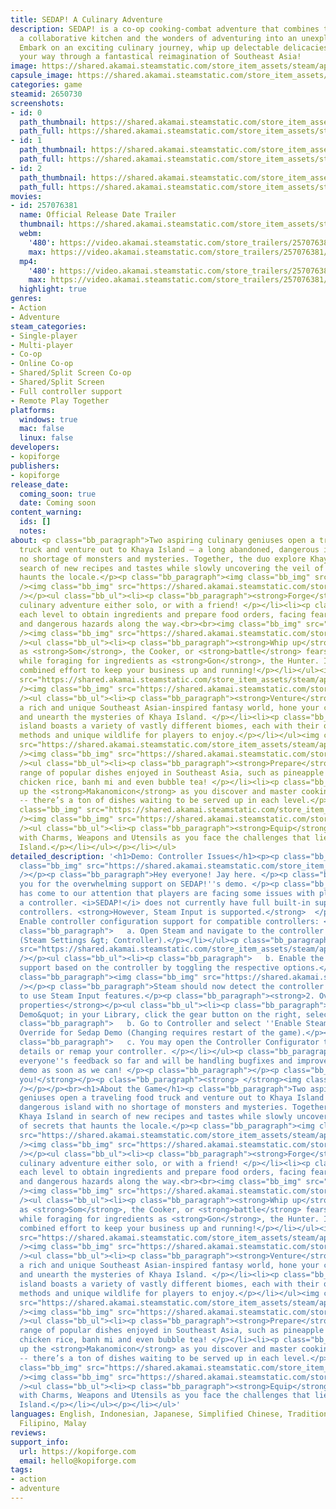 ```yaml
---
title: SEDAP! A Culinary Adventure
description: SEDAP! is a co-op cooking-combat adventure that combines the chaos of
  a collaborative kitchen and the wonders of adventuring into an unexplored world.
  Embark on an exciting culinary journey, whip up delectable delicacies, and serve
  your way through a fantastical reimagination of Southeast Asia!
image: https://shared.akamai.steamstatic.com/store_item_assets/steam/apps/2650730/header.jpg?t=1732524677
capsule_image: https://shared.akamai.steamstatic.com/store_item_assets/steam/apps/2650730/d5b91609837eabf94c6f55ee299b6c809ebf23da/capsule_231x87.jpg?t=1732524677
categories: game
steamid: 2650730
screenshots:
- id: 0
  path_thumbnail: https://shared.akamai.steamstatic.com/store_item_assets/steam/apps/2650730/ss_965ef6a3da9baeee4f3d8ccc80da933a0b805209.600x338.jpg?t=1732524677
  path_full: https://shared.akamai.steamstatic.com/store_item_assets/steam/apps/2650730/ss_965ef6a3da9baeee4f3d8ccc80da933a0b805209.1920x1080.jpg?t=1732524677
- id: 1
  path_thumbnail: https://shared.akamai.steamstatic.com/store_item_assets/steam/apps/2650730/ss_81a11e25343aa466442569cb5077e5fee858c47d.600x338.jpg?t=1732524677
  path_full: https://shared.akamai.steamstatic.com/store_item_assets/steam/apps/2650730/ss_81a11e25343aa466442569cb5077e5fee858c47d.1920x1080.jpg?t=1732524677
- id: 2
  path_thumbnail: https://shared.akamai.steamstatic.com/store_item_assets/steam/apps/2650730/ss_f569cd449c662c895c2f34b632a930d357fbccb0.600x338.jpg?t=1732524677
  path_full: https://shared.akamai.steamstatic.com/store_item_assets/steam/apps/2650730/ss_f569cd449c662c895c2f34b632a930d357fbccb0.1920x1080.jpg?t=1732524677
movies:
- id: 257076381
  name: Official Release Date Trailer
  thumbnail: https://shared.akamai.steamstatic.com/store_item_assets/steam/apps/257076381/5f1dacc8bbfcbc8906b961cbd0adda16925e212f/movie_600x337.jpg?t=1732524671
  webm:
    '480': https://video.akamai.steamstatic.com/store_trailers/257076381/movie480_vp9.webm?t=1732524671
    max: https://video.akamai.steamstatic.com/store_trailers/257076381/movie_max_vp9.webm?t=1732524671
  mp4:
    '480': https://video.akamai.steamstatic.com/store_trailers/257076381/movie480.mp4?t=1732524671
    max: https://video.akamai.steamstatic.com/store_trailers/257076381/movie_max.mp4?t=1732524671
  highlight: true
genres:
- Action
- Adventure
steam_categories:
- Single-player
- Multi-player
- Co-op
- Online Co-op
- Shared/Split Screen Co-op
- Shared/Split Screen
- Full controller support
- Remote Play Together
platforms:
  windows: true
  mac: false
  linux: false
developers:
- kopiforge
publishers:
- kopiforge
release_date:
  coming_soon: true
  date: Coming soon
content_warning:
  ids: []
  notes:
about: <p class="bb_paragraph">Two aspiring culinary geniuses open a traveling food
  truck and venture out to Khaya Island – a long abandoned, dangerous island with
  no shortage of monsters and mysteries. Together, the duo explore Khaya Island in
  search of new recipes and tastes while slowly uncovering the veil of secrets that
  haunts the locale.</p><p class="bb_paragraph"><img class="bb_img" src="https://shared.akamai.steamstatic.com/store_item_assets/steam/apps/2650730/extras/Divider.png?t=1732524677"
  /><img class="bb_img" src="https://shared.akamai.steamstatic.com/store_item_assets/steam/apps/2650730/extras/Header_01.png?t=1732524677"
  /></p><ul class="bb_ul"><li><p class="bb_paragraph"><strong>Forge</strong> your
  culinary adventure either solo, or with a friend! </p></li><li><p class="bb_paragraph"><strong>Explore</strong>
  each level to obtain ingredients and prepare food orders, facing fearsome beasts
  and dangerous hazards along the way.<br><br><img class="bb_img" src="https://shared.akamai.steamstatic.com/store_item_assets/steam/apps/2650730/extras/Gif_01_New.gif?t=1732524677"
  /><img class="bb_img" src="https://shared.akamai.steamstatic.com/store_item_assets/steam/apps/2650730/extras/Header_02.png?t=1732524677"
  /><ul class="bb_ul"><li><p class="bb_paragraph"><strong>Whip up</strong> dishes
  as <strong>Som</strong>, the Cooker, or <strong>battle</strong> fearsome creatures
  while foraging for ingredients as <strong>Gon</strong>, the Hunter. It’ll take your
  combined effort to keep your business up and running!</p></li></ul><img class="bb_img"
  src="https://shared.akamai.steamstatic.com/store_item_assets/steam/apps/2650730/extras/Gif_02_New.gif?t=1732524677"
  /><img class="bb_img" src="https://shared.akamai.steamstatic.com/store_item_assets/steam/apps/2650730/extras/Header_03.png?t=1732524677"
  /><ul class="bb_ul"><li><p class="bb_paragraph"><strong>Venture</strong> through
  a rich and unique Southeast Asian-inspired fantasy world, hone your culinary skills
  and unearth the mysteries of Khaya Island. </p></li><li><p class="bb_paragraph">The
  island boasts a variety of vastly different biomes, each with their own food, cooking
  methods and unique wildlife for players to enjoy.</p></li></ul><img class="bb_img"
  src="https://shared.akamai.steamstatic.com/store_item_assets/steam/apps/2650730/extras/Gif_03_New.gif?t=1732524677"
  /><img class="bb_img" src="https://shared.akamai.steamstatic.com/store_item_assets/steam/apps/2650730/extras/Header_04.png?t=1732524677"
  /><ul class="bb_ul"><li><p class="bb_paragraph"><strong>Prepare</strong> a wide
  range of popular dishes enjoyed in Southeast Asia, such as pineapple fried rice,
  chicken rice, banh mi and even bubble tea! </p></li><li><p class="bb_paragraph">Fill
  up the <strong>Makanomicon</strong> as you discover and master cooking each dish
  -- there’s a ton of dishes waiting to be served up in each level.</p></li></ul><img
  class="bb_img" src="https://shared.akamai.steamstatic.com/store_item_assets/steam/apps/2650730/extras/Gif_04_New.gif?t=1732524677"
  /><img class="bb_img" src="https://shared.akamai.steamstatic.com/store_item_assets/steam/apps/2650730/extras/Header_05.png?t=1732524677"
  /><ul class="bb_ul"><li><p class="bb_paragraph"><strong>Equip</strong> yourself
  with Charms, Weapons and Utensils as you face the challenges that lie ahead in Khaya
  Island.</p></li></ul></p></li></ul>
detailed_description: '<h1>Demo: Controller Issues</h1><p><p class="bb_paragraph"><img
  class="bb_img" src="https://shared.akamai.steamstatic.com/store_item_assets/steam/apps/2650730/extras/Divider.png?t=1732524677"
  /></p><p class="bb_paragraph">Hey everyone! Jay here. </p><p class="bb_paragraph">Thank
  you for the overwhelming support on SEDAP!''s demo. </p><p class="bb_paragraph">It
  has come to our attention that players are facing some issues with playing using
  a controller. <i>SEDAP!</i> does not currently have full built-in support for all
  controllers. <strong>However, Steam Input is supported.</strong>  </p><p class="bb_paragraph"><u><strong>Steps:</strong></u><br>1.
  Enable controller configuration support for compatible controllers: </p><ul class="bb_ul"><li><p
  class="bb_paragraph">   a. Open Steam and navigate to the controller settings page
  (Steam Settings &gt; Controller).</p></li></ul><p class="bb_paragraph"><img class="bb_img"
  src="https://shared.akamai.steamstatic.com/store_item_assets/steam/apps/2650730/extras/Demo_Controller_Help_01.jpg?t=1732524677"
  /></p><ul class="bb_ul"><li><p class="bb_paragraph">   b. Enable the proper configuration
  support based on the controller by toggling the respective options.</p></li></ul><p
  class="bb_paragraph"><img class="bb_img" src="https://shared.akamai.steamstatic.com/store_item_assets/steam/apps/2650730/extras/Demo_Controller_Help_02.jpg?t=1732524677"
  /></p><p class="bb_paragraph">Steam should now detect the controller and allow it
  to use Steam Input features.</p><p class="bb_paragraph"><strong>2. Overriding game
  properties</strong></p><ul class="bb_ul"><li><p class="bb_paragraph">   a. On &quot;Sedap
  Demo&quot; in your Library, click the gear button on the right, select ''Properties...''.</p></li><li><p
  class="bb_paragraph">   b. Go to Controller and select ''Enable Steam Input'' for
  Override for Sedap Demo (Changing requires restart of the game).</p></li><li><p
  class="bb_paragraph">   c. You may open the Controller Configurator to see more
  details or remap your controller. </p></li></ul><p class="bb_paragraph">We appreciate
  everyone''s feedback so far and will be handling bugfixes and improvements to the
  demo as soon as we can! </p><p class="bb_paragraph"></p><p class="bb_paragraph"><strong>Thank
  you!</strong></p><p class="bb_paragraph"><strong> </strong><img class="bb_img" src="https://shared.akamai.steamstatic.com/store_item_assets/steam/apps/2650730/extras/Divider.png?t=1732524677"
  /></p></p><br><h1>About the Game</h1><p class="bb_paragraph">Two aspiring culinary
  geniuses open a traveling food truck and venture out to Khaya Island – a long abandoned,
  dangerous island with no shortage of monsters and mysteries. Together, the duo explore
  Khaya Island in search of new recipes and tastes while slowly uncovering the veil
  of secrets that haunts the locale.</p><p class="bb_paragraph"><img class="bb_img"
  src="https://shared.akamai.steamstatic.com/store_item_assets/steam/apps/2650730/extras/Divider.png?t=1732524677"
  /><img class="bb_img" src="https://shared.akamai.steamstatic.com/store_item_assets/steam/apps/2650730/extras/Header_01.png?t=1732524677"
  /></p><ul class="bb_ul"><li><p class="bb_paragraph"><strong>Forge</strong> your
  culinary adventure either solo, or with a friend! </p></li><li><p class="bb_paragraph"><strong>Explore</strong>
  each level to obtain ingredients and prepare food orders, facing fearsome beasts
  and dangerous hazards along the way.<br><br><img class="bb_img" src="https://shared.akamai.steamstatic.com/store_item_assets/steam/apps/2650730/extras/Gif_01_New.gif?t=1732524677"
  /><img class="bb_img" src="https://shared.akamai.steamstatic.com/store_item_assets/steam/apps/2650730/extras/Header_02.png?t=1732524677"
  /><ul class="bb_ul"><li><p class="bb_paragraph"><strong>Whip up</strong> dishes
  as <strong>Som</strong>, the Cooker, or <strong>battle</strong> fearsome creatures
  while foraging for ingredients as <strong>Gon</strong>, the Hunter. It’ll take your
  combined effort to keep your business up and running!</p></li></ul><img class="bb_img"
  src="https://shared.akamai.steamstatic.com/store_item_assets/steam/apps/2650730/extras/Gif_02_New.gif?t=1732524677"
  /><img class="bb_img" src="https://shared.akamai.steamstatic.com/store_item_assets/steam/apps/2650730/extras/Header_03.png?t=1732524677"
  /><ul class="bb_ul"><li><p class="bb_paragraph"><strong>Venture</strong> through
  a rich and unique Southeast Asian-inspired fantasy world, hone your culinary skills
  and unearth the mysteries of Khaya Island. </p></li><li><p class="bb_paragraph">The
  island boasts a variety of vastly different biomes, each with their own food, cooking
  methods and unique wildlife for players to enjoy.</p></li></ul><img class="bb_img"
  src="https://shared.akamai.steamstatic.com/store_item_assets/steam/apps/2650730/extras/Gif_03_New.gif?t=1732524677"
  /><img class="bb_img" src="https://shared.akamai.steamstatic.com/store_item_assets/steam/apps/2650730/extras/Header_04.png?t=1732524677"
  /><ul class="bb_ul"><li><p class="bb_paragraph"><strong>Prepare</strong> a wide
  range of popular dishes enjoyed in Southeast Asia, such as pineapple fried rice,
  chicken rice, banh mi and even bubble tea! </p></li><li><p class="bb_paragraph">Fill
  up the <strong>Makanomicon</strong> as you discover and master cooking each dish
  -- there’s a ton of dishes waiting to be served up in each level.</p></li></ul><img
  class="bb_img" src="https://shared.akamai.steamstatic.com/store_item_assets/steam/apps/2650730/extras/Gif_04_New.gif?t=1732524677"
  /><img class="bb_img" src="https://shared.akamai.steamstatic.com/store_item_assets/steam/apps/2650730/extras/Header_05.png?t=1732524677"
  /><ul class="bb_ul"><li><p class="bb_paragraph"><strong>Equip</strong> yourself
  with Charms, Weapons and Utensils as you face the challenges that lie ahead in Khaya
  Island.</p></li></ul></p></li></ul>'
languages: English, Indonesian, Japanese, Simplified Chinese, Traditional Chinese,
  Filipino, Malay
reviews:
support_info:
  url: https://kopiforge.com
  email: hello@kopiforge.com
tags:
- action
- adventure
---
```

